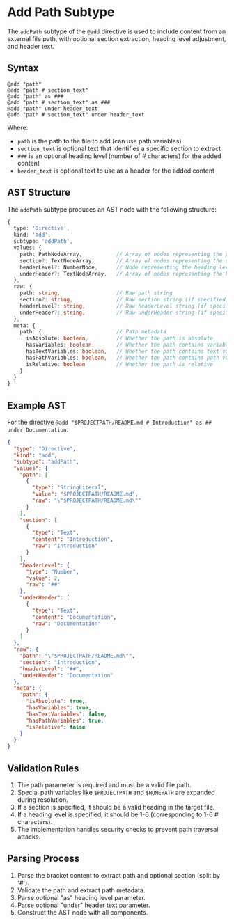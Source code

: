 # Add Path Subtype

The `addPath` subtype of the `@add` directive is used to include content from an external file path, with optional section extraction, heading level adjustment, and header text.

## Syntax

```meld
@add "path"
@add "path # section_text"
@add "path" as ###
@add "path # section_text" as ###
@add "path" under header_text
@add "path # section_text" under header_text
```

Where:
- `path` is the path to the file to add (can use path variables)
- `section_text` is optional text that identifies a specific section to extract
- `###` is an optional heading level (number of # characters) for the added content
- `header_text` is optional text to use as a header for the added content

## AST Structure

The `addPath` subtype produces an AST node with the following structure:

```typescript
{
  type: 'Directive',
  kind: 'add',
  subtype: 'addPath',
  values: {
    path: PathNodeArray,           // Array of nodes representing the path
    section?: TextNodeArray,       // Array of nodes representing the section (if specified)
    headerLevel?: NumberNode,      // Node representing the heading level (if specified)
    underHeader?: TextNodeArray,   // Array of nodes representing the header text (if specified)
  },
  raw: {
    path: string,                  // Raw path string
    section?: string,              // Raw section string (if specified)
    headerLevel?: string,          // Raw headerLevel string (if specified)
    underHeader?: string,          // Raw underHeader string (if specified)
  },
  meta: {
    path: {                        // Path metadata
      isAbsolute: boolean,         // Whether the path is absolute
      hasVariables: boolean,       // Whether the path contains variables
      hasTextVariables: boolean,   // Whether the path contains text variables
      hasPathVariables: boolean,   // Whether the path contains path variables
      isRelative: boolean          // Whether the path is relative
    }
  }
}
```

## Example AST

For the directive `@add "$PROJECTPATH/README.md # Introduction" as ## under Documentation`:

```json
{
  "type": "Directive",
  "kind": "add",
  "subtype": "addPath",
  "values": {
    "path": [
      {
        "type": "StringLiteral",
        "value": "$PROJECTPATH/README.md",
        "raw": "\"$PROJECTPATH/README.md\""
      }
    ],
    "section": [
      {
        "type": "Text",
        "content": "Introduction",
        "raw": "Introduction"
      }
    ],
    "headerLevel": {
      "type": "Number",
      "value": 2,
      "raw": "##"
    },
    "underHeader": [
      {
        "type": "Text",
        "content": "Documentation",
        "raw": "Documentation"
      }
    ]
  },
  "raw": {
    "path": "\"$PROJECTPATH/README.md\"",
    "section": "Introduction",
    "headerLevel": "##",
    "underHeader": "Documentation"
  },
  "meta": {
    "path": {
      "isAbsolute": true,
      "hasVariables": true,
      "hasTextVariables": false,
      "hasPathVariables": true,
      "isRelative": false
    }
  }
}
```

## Validation Rules

1. The path parameter is required and must be a valid file path.
2. Special path variables like `$PROJECTPATH` and `$HOMEPATH` are expanded during resolution.
3. If a section is specified, it should be a valid heading in the target file.
4. If a heading level is specified, it should be 1-6 (corresponding to 1-6 # characters).
5. The implementation handles security checks to prevent path traversal attacks.

## Parsing Process

1. Parse the bracket content to extract path and optional section (split by '#').
2. Validate the path and extract path metadata.
3. Parse optional "as" heading level parameter.
4. Parse optional "under" header text parameter.
5. Construct the AST node with all components.